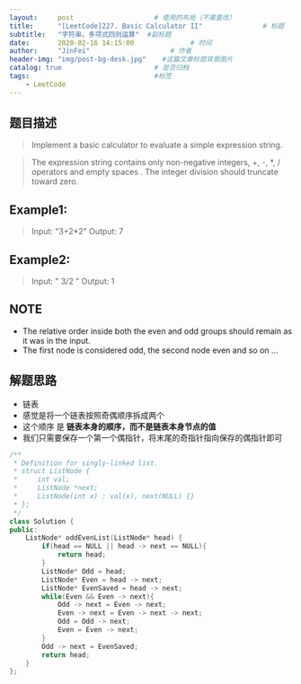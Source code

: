 ```yaml
---
layout:     post                    # 使用的布局（不需要改） 
title:      "[LeetCode]227. Basic Calculator II"               # 标题  
subtitle:   "字符串，多项式四则运算"  #副标题 
date:       2020-02-16 14:15:00              # 时间 
author:     "JinFei"                    # 作者 
header-img: "img/post-bg-desk.jpg"    #这篇文章标题背景图片 
catalog: true                       # 是否归档 
tags:                               #标签     
    - LeetCode 
---
```


## 题目描述
> Implement a basic calculator to evaluate a simple expression string.

> The expression string contains only non-negative integers, +, -, *, / operators and empty spaces . The integer division should truncate toward zero.

## Example1:
 
>    Input: "3+2*2"
    Output: 7

## Example2:
 
>    Input: " 3/2 "
    Output: 1

## NOTE
- The relative order inside both the even and odd groups should remain as it was in the input.
- The first node is considered odd, the second node even and so on ...


## 解题思路
- 链表
- 感觉是将一个链表按照奇偶顺序拆成两个
- 这个顺序 是 **链表本身的顺序，而不是链表本身节点的值**
- 我们只需要保存一个第一个偶指针，将末尾的奇指针指向保存的偶指针即可

```C++
/**
 * Definition for singly-linked list.
 * struct ListNode {
 *     int val;
 *     ListNode *next;
 *     ListNode(int x) : val(x), next(NULL) {}
 * };
 */
class Solution {
public:
    ListNode* oddEvenList(ListNode* head) {
        if(head == NULL || head -> next == NULL){
            return head;
        }
        ListNode* Odd = head;
        ListNode* Even = head -> next;
        ListNode* EvenSaved = head -> next;
        while(Even && Even -> next){
            Odd -> next = Even -> next;
            Even -> next = Even -> next -> next;
            Odd = Odd -> next;
            Even = Even -> next;
        }
        Odd -> next = EvenSaved;
        return head;
    }
};
```
